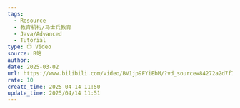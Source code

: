 ```yaml
---
tags:
  - Resource
  - 教育机构/马士兵教育
  - Java/Advanced
  - Tutorial
type: 📺 Video
source: B站
author: 
date: 2025-03-02
url: https://www.bilibili.com/video/BV1jp9FYiEbM/?vd_source=84272a2d7f72158b38778819be5bc6ad
rate: 10
create_time: 2025-04-14 11:50
update_time: 2025/04/14 11:51
---
```

